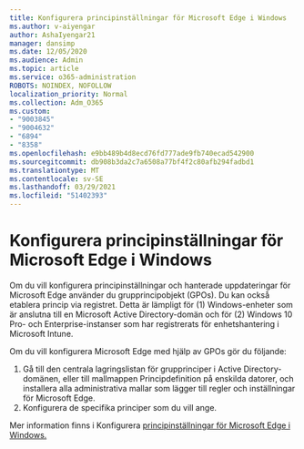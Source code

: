```yaml
---
title: Konfigurera principinställningar för Microsoft Edge i Windows
ms.author: v-aiyengar
author: AshaIyengar21
manager: dansimp
ms.date: 12/05/2020
ms.audience: Admin
ms.topic: article
ms.service: o365-administration
ROBOTS: NOINDEX, NOFOLLOW
localization_priority: Normal
ms.collection: Adm_O365
ms.custom:
- "9003845"
- "9004632"
- "6894"
- "8358"
ms.openlocfilehash: e9bb489b4d8ecd76fd777ade9fb740ecad542900
ms.sourcegitcommit: db908b3da2c7a6508a77bf4f2c80afb294fadbd1
ms.translationtype: MT
ms.contentlocale: sv-SE
ms.lasthandoff: 03/29/2021
ms.locfileid: "51402393"
---
```

# <a name="configure-microsoft-edge-policy-settings-on-windows"></a>Konfigurera principinställningar för Microsoft Edge i Windows

Om du vill konfigurera principinställningar och hanterade uppdateringar för Microsoft Edge använder du grupprincipobjekt (GPOs). Du kan också etablera princip via registret. Detta är lämpligt för (1) Windows-enheter som är anslutna till en Microsoft Active Directory-domän och för (2) Windows 10 Pro- och Enterprise-instanser som har registrerats för enhetshantering i Microsoft Intune.

Om du vill konfigurera Microsoft Edge med hjälp av GPOs gör du följande:

1. Gå till den centrala lagringslistan för grupprinciper i Active Directory-domänen, eller till mallmappen Principdefinition på enskilda datorer, och installera alla administrativa mallar som lägger till regler och inställningar för Microsoft Edge.
2. Konfigurera de specifika principer som du vill ange.

Mer information finns i Konfigurera [principinställningar för Microsoft Edge i Windows.](https://go.microsoft.com/fwlink/?linkid=2135024)
